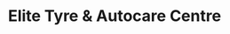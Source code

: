 ---
title: "Elite Tyre & Autocare Centre"
url: /bristol/elite-tyre-and-autocare-centre-midland-way/
shop: car repair
---